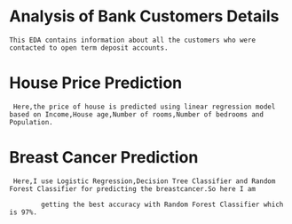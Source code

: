 # Analysis of Bank Customers Details

    This EDA contains information about all the customers who were contacted to open term deposit accounts.
    
# House Price Prediction

     Here,the price of house is predicted using linear regression model based on Income,House age,Number of rooms,Number of bedrooms and Population.

# Breast Cancer Prediction

     Here,I use Logistic Regression,Decision Tree Classifier and Random Forest Classifier for predicting the breastcancer.So here I am
     
            getting the best accuracy with Random Forest Classifier which is 97%.
